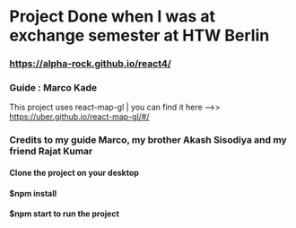 # Project Done when I was at exchange semester at HTW Berlin
### https://alpha-rock.github.io/react4/
### Guide : Marco Kade

This project uses react-map-gl | you can find it here -->> https://uber.github.io/react-map-gl/#/
### Credits to my guide Marco, my brother Akash Sisodiya and my friend Rajat Kumar

#### Clone the project on your desktop
#### $npm install 
#### $npm start to run the project 
